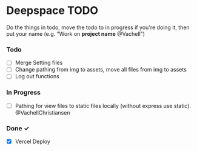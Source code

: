 # Deepspace TODO

Do the things in todo, move the todo to in progress if you're doing it, then put your name (e.g. "Work on **project name** @Vachell")

### Todo

- [ ] Merge Setting files
- [ ] Change pathing from img to assets, move all files from img to assets
- [ ] Log out functions

### In Progress

- [ ] Pathing for view files to static files locally (without express use static). @VachellChristiansen

### Done ✓

- [x] Vercel Deploy